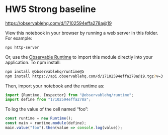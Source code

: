 # HW5 Strong baseline

https://observablehq.com/d/17102594effa278a@19

View this notebook in your browser by running a web server in this folder. For
example:

~~~sh
npx http-server
~~~

Or, use the [Observable Runtime](https://github.com/observablehq/runtime) to
import this module directly into your application. To npm install:

~~~sh
npm install @observablehq/runtime@5
npm install https://api.observablehq.com/d/17102594effa278a@19.tgz?v=3
~~~

Then, import your notebook and the runtime as:

~~~js
import {Runtime, Inspector} from "@observablehq/runtime";
import define from "17102594effa278a";
~~~

To log the value of the cell named “foo”:

~~~js
const runtime = new Runtime();
const main = runtime.module(define);
main.value("foo").then(value => console.log(value));
~~~

